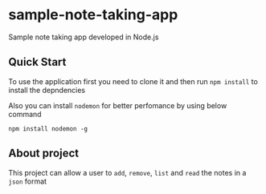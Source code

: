 # sample-note-taking-app
Sample note taking app developed in Node.js

## Quick Start
To use the application first you need to clone it and then run `npm install` to install the depndencies

Also you can install `nodemon` for better perfomance by using below command
``` 
npm install nodemon -g 
```

## About project
This project can allow a user to `add`, `remove`, `list` and `read` the notes in a `json` format